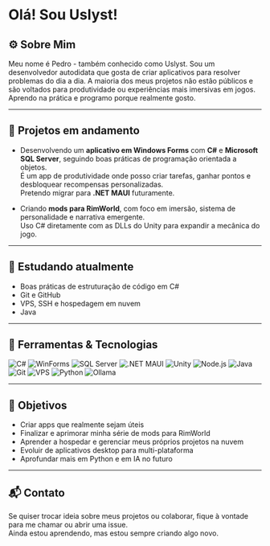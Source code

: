 # Olá! Sou **Uslyst**!

## ⚙️ Sobre Mim

Meu nome é Pedro - também conhecido como Uslyst. Sou um desenvolvedor autodidata que gosta de criar aplicativos para resolver problemas do dia a dia. A maioria dos meus projetos não estão públicos e são voltados para produtividade ou experiências mais imersivas em jogos. Aprendo na prática e programo porque realmente gosto.

---

## 🚧 Projetos em andamento

- Desenvolvendo um **aplicativo em Windows Forms** com **C#** e **Microsoft SQL Server**, seguindo boas práticas de programação orientada a objetos.  
  É um app de produtividade onde posso criar tarefas, ganhar pontos e desbloquear recompensas personalizadas.  
  Pretendo migrar para **.NET MAUI** futuramente.

- Criando **mods para RimWorld**, com foco em imersão, sistema de personalidade e narrativa emergente.  
  Uso C# diretamente com as DLLs do Unity para expandir a mecânica do jogo.

---

## 🧠 Estudando atualmente

- Boas práticas de estruturação de código em C#
- Git e GitHub  
- VPS, SSH e hospedagem em nuvem  
- Java  

---

## 🧰 Ferramentas & Tecnologias

![C#](https://img.shields.io/badge/C%23-239120?style=flat&logo=c-sharp&logoColor=white)
![WinForms](https://img.shields.io/badge/WinForms-0078D7?style=flat&logo=windows&logoColor=white)
![SQL Server](https://img.shields.io/badge/SQL%20Server-CC2927?style=flat&logo=microsoftsqlserver&logoColor=white)
![.NET MAUI](https://img.shields.io/badge/.NET_MAUI-512BD4?style=flat&logo=dotnet&logoColor=white)
![Unity](https://img.shields.io/badge/Unity-000000?style=flat&logo=unity&logoColor=white)
![Node.js](https://img.shields.io/badge/Node.js-339933?style=flat&logo=nodedotjs&logoColor=white)
![Java](https://img.shields.io/badge/Java-ED8B00?style=flat&logo=java&logoColor=white)
![Git](https://img.shields.io/badge/Git-F05032?style=flat&logo=git&logoColor=white)
![VPS](https://img.shields.io/badge/VPS-Cloud-blue?style=flat&logo=cloudsmith&logoColor=white)
![Python](https://img.shields.io/badge/Python-3776AB?style=flat&logo=python&logoColor=white)
![Ollama](https://img.shields.io/badge/-Ollama-000000?style=flat&logo=ollama&logoColor=white)

---

## 🎯 Objetivos

- Criar apps que realmente sejam úteis  
- Finalizar e aprimorar minha série de mods para RimWorld  
- Aprender a hospedar e gerenciar meus próprios projetos na nuvem  
- Evoluir de aplicativos desktop para multi-plataforma  
- Aprofundar mais em Python e em IA no futuro

---

## 📬 Contato

Se quiser trocar ideia sobre meus projetos ou colaborar, fique à vontade para me chamar ou abrir uma issue.  
Ainda estou aprendendo, mas estou sempre criando algo novo.
